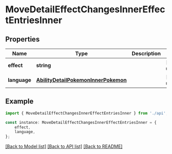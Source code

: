 # MoveDetailEffectChangesInnerEffectEntriesInner


## Properties

Name | Type | Description | Notes
------------ | ------------- | ------------- | -------------
**effect** | **string** |  | [default to undefined]
**language** | [**AbilityDetailPokemonInnerPokemon**](AbilityDetailPokemonInnerPokemon.md) |  | [default to undefined]

## Example

```typescript
import { MoveDetailEffectChangesInnerEffectEntriesInner } from './api';

const instance: MoveDetailEffectChangesInnerEffectEntriesInner = {
    effect,
    language,
};
```

[[Back to Model list]](../README.md#documentation-for-models) [[Back to API list]](../README.md#documentation-for-api-endpoints) [[Back to README]](../README.md)
